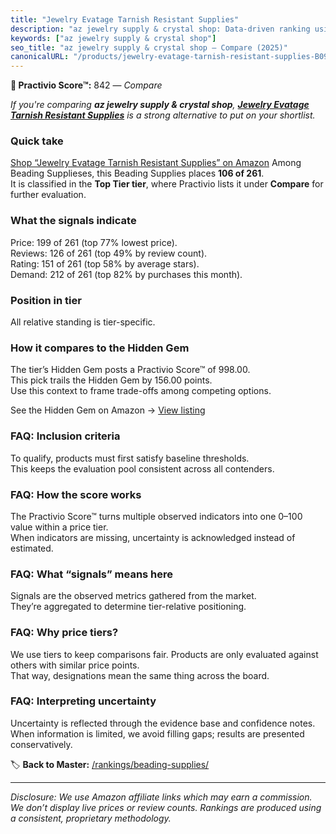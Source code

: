 ```yaml
---
title: "Jewelry Evatage Tarnish Resistant Supplies"
description: "az jewelry supply & crystal shop: Data-driven ranking using the Practivio Score™. Positioned by quality, value, demand, findability, momentum."
keywords: ["az jewelry supply & crystal shop"]
seo_title: "az jewelry supply & crystal shop — Compare (2025)"
canonicalURL: "/products/jewelry-evatage-tarnish-resistant-supplies-B095LH9JJR/"
---
```


**🛒 Practivio Score™:** 842 — _Compare_


*If you're comparing **az jewelry supply & crystal shop**, **[Jewelry Evatage Tarnish Resistant Supplies](https://www.amazon.com/dp/B095LH9JJR?tag=practivio-20)** is a strong alternative to put on your shortlist.*
### Quick take
[Shop “Jewelry Evatage Tarnish Resistant Supplies” on Amazon](https://www.amazon.com/dp/B095LH9JJR?tag=practivio-20)
Among Beading Supplieses, this Beading Supplies places **106 of 261**.  
It is classified in the **Top Tier tier**, where Practivio lists it under **Compare** for further evaluation.

### What the signals indicate
Price: 199 of 261 (top 77% lowest price).  
Reviews: 126 of 261 (top 49% by review count).  
Rating: 151 of 261 (top 58% by average stars).  
Demand: 212 of 261 (top 82% by purchases this month).

### Position in tier
All relative standing is tier-specific.

### How it compares to the Hidden Gem
The tier’s Hidden Gem posts a Practivio Score™ of 998.00.  
This pick trails the Hidden Gem by 156.00 points.  
Use this context to frame trade-offs among competing options.  

See the Hidden Gem on Amazon → [View listing](https://www.amazon.com/dp/B00BOZ79UO?tag=practivio-20)

### FAQ: Inclusion criteria
To qualify, products must first satisfy baseline thresholds.  
This keeps the evaluation pool consistent across all contenders.

### FAQ: How the score works
The Practivio Score™ turns multiple observed indicators into one 0–100 value within a price tier.  
When indicators are missing, uncertainty is acknowledged instead of estimated.

### FAQ: What “signals” means here
Signals are the observed metrics gathered from the market.  
They’re aggregated to determine tier-relative positioning.

### FAQ: Why price tiers?
We use tiers to keep comparisons fair. Products are only evaluated against others with similar price points.  
That way, designations mean the same thing across the board.

### FAQ: Interpreting uncertainty
Uncertainty is reflected through the evidence base and confidence notes.  
When information is limited, we avoid filling gaps; results are presented conservatively.

<!-- Missing template for Compare/CompareWithinPriceClass -->


🏷️ **Back to Master:** [/rankings/beading-supplies/](/rankings/beading-supplies/)

---
_Disclosure: We use Amazon affiliate links which may earn a commission. We don’t display live prices or review counts. Rankings are produced using a consistent, proprietary methodology._
